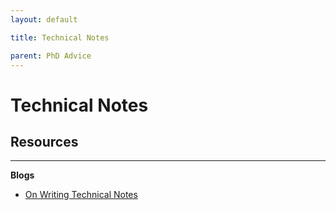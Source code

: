 ```yaml
---
layout: default

title: Technical Notes

parent: PhD Advice
---
```

# Technical Notes


## Resources

---

**Blogs**
- [On Writing Technical Notes](https://karlstratos.com/notes/writing_tips.pdf)



